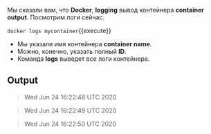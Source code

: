 Мы сказали вам, что **Docker**, **logging** вывод контейнера **container output**.
Посмотрим логи сейчас.

`docker logs mycontainer`{{execute}}

- Мы указали имя контейнера **container name**.
- Можно, конечно, указать полный **ID**.
- Команда **logs** выведет все логи контейнера.

## Output

> Wed Jun 24 16:22:48 UTC 2020

> Wed Jun 24 16:22:49 UTC 2020

> Wed Jun 24 16:22:50 UTC 2020


